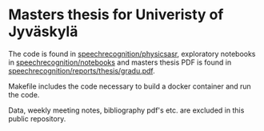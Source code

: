 # Masters thesis for Univeristy of Jyväskylä
The code is found in [speechrecognition/physicsasr](speechrecognition/physicsasr), exploratory notebooks in [speechrecognition/notebooks](speechrecognition/notebooks) and masters thesis PDF is found in [speechrecognition/reports/thesis/gradu.pdf](speechrecognition/reports/thesis/gradu.pdf).

Makefile includes the code necessary to build a docker container and run the code.

Data, weekly meeting notes, bibliography pdf's etc. are excluded in this public repository.
